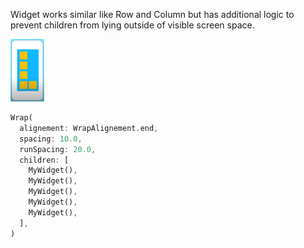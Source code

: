 Widget works similar like Row and Column but has additional logic to prevent children from lying outside of visible screen space.

<img src="/images/04_Wrap.png" alt="Wrap" height="100"/>

```dart
Wrap(
  alignement: WrapAlignement.end,
  spacing: 10.0,
  runSpacing: 20.0,
  children: [
    MyWidget(),
    MyWidget(),
    MyWidget(),
    MyWidget(),
    MyWidget(),
  ],
)
```
